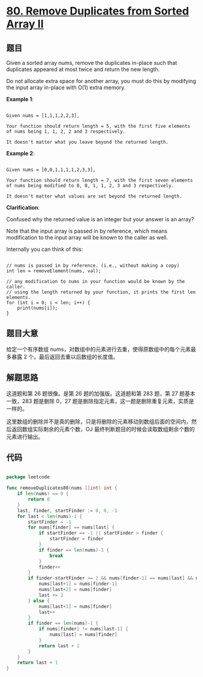 # [80. Remove Duplicates from Sorted Array II](https://leetcode.com/problems/remove-duplicates-from-sorted-array-ii/)

## 题目

Given a sorted array nums, remove the duplicates in-place such that duplicates appeared at most twice and return the new length.

Do not allocate extra space for another array, you must do this by modifying the input array in-place with O(1) extra memory.

**Example 1**:

```

Given nums = [1,1,1,2,2,3],

Your function should return length = 5, with the first five elements of nums being 1, 1, 2, 2 and 3 respectively.

It doesn't matter what you leave beyond the returned length.

```

**Example 2**:

```

Given nums = [0,0,1,1,1,1,2,3,3],

Your function should return length = 7, with the first seven elements of nums being modified to 0, 0, 1, 1, 2, 3 and 3 respectively.

It doesn't matter what values are set beyond the returned length.

```

**Clarification**:

Confused why the returned value is an integer but your answer is an array?

Note that the input array is passed in by reference, which means modification to the input array will be known to the caller as well.

Internally you can think of this:

```

// nums is passed in by reference. (i.e., without making a copy)
int len = removeElement(nums, val);

// any modification to nums in your function would be known by the caller.
// using the length returned by your function, it prints the first len elements.
for (int i = 0; i < len; i++) {
    print(nums[i]);
}

```

## 题目大意

给定一个有序数组 nums，对数组中的元素进行去重，使得原数组中的每个元素最多暴露 2 个。最后返回去重以后数组的长度值。

## 解题思路

这道题和第 26 题很像。是第 26 题的加强版。这道题和第 283 题，第 27 题基本一致，283 题是删除 0，27 题是删除指定元素，这一题是删除重复元素，实质是一样的。

这里数组的删除并不是真的删除，只是将删除的元素移动到数组后面的空间内，然后返回数组实际剩余的元素个数，OJ 最终判断题目的时候会读取数组剩余个数的元素进行输出。

## 代码

```go

package leetcode

func removeDuplicates80(nums []int) int {
	if len(nums) == 0 {
		return 0
	}
	last, finder, startFinder := 0, 0, -1
	for last < len(nums)-1 {
		startFinder = -1
		for nums[finder] == nums[last] {
			if startFinder == -1 || startFinder > finder {
				startFinder = finder
			}
			if finder == len(nums)-1 {
				break
			}
			finder++
		}
		if finder-startFinder >= 2 && nums[finder-1] == nums[last] && nums[finder] != nums[last] {
			nums[last+1] = nums[finder-1]
			nums[last+2] = nums[finder]
			last += 2
		} else {
			nums[last+1] = nums[finder]
			last++
		}
		if finder == len(nums)-1 {
			if nums[finder] != nums[last-1] {
				nums[last] = nums[finder]
			}
			return last + 1
		}
	}
	return last + 1
}

```